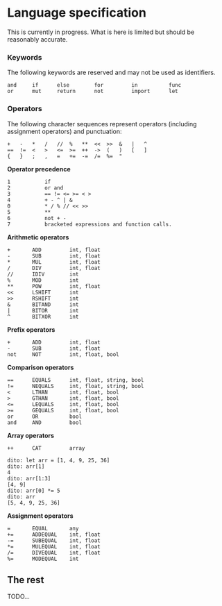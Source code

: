 # Language specification

This is currently in progress. What is here is limited but should be reasonably accurate.

### Keywords

The following keywords are reserved and may not be used as identifiers.

```
and     if      else        for         in          func
or      mut     return      not         import      let
```

### Operators

The following character sequences represent operators (including assignment operators) and punctuation:

```
+   -   *   /   //  %   **  <<  >>  &   |   ^
==  !=  <   >   <=  >=  ++  ->  (   )   [   ]
{   }   ;   ,   =   +=  -=  /=  %=  "
```

**Operator precedence**

```
1           if
2           or and
3           == != <= >= < >
4           + - ^ | &
0           * / % // << >>
5           **
6           not + -
7           bracketed expressions and function calls.
```

**Arithmetic operators**
```
+       ADD         int, float
-       SUB         int, float
*       MUL         int, float
/       DIV         int, float
//      IDIV        int
%       MOD         int
**      POW         int, float
<<      LSHIFT      int
>>      RSHIFT      int
&       BITAND      int
|       BITOR       int
^       BITXOR      int
```
**Prefix operators**

```
+       ADD         int, float
-       SUB         int, float
not     NOT         int, float, bool
```

**Comparison operators**

```
==      EQUALS      int, float, string, bool
!=      NEQUALS     int, float, string, bool
<       LTHAN       int, float, bool
>       GTHAN       int, float, bool
<=      LEQUALS     int, float, bool
>=      GEQUALS     int, float, bool
or      OR          bool
and     AND         bool
```

**Array operators**

```
++      CAT         array
```

```
dito: let arr = [1, 4, 9, 25, 36]
dito: arr[1]
4
dito: arr[1:3]
[4, 9]
dito: arr[0] *= 5
dito: arr
[5, 4, 9, 25, 36]
```

**Assignment operators**

```
=       EQUAL       any
+=      ADDEQUAL    int, float
-=      SUBEQUAL    int, float
*=      MULEQUAL    int, float
/=      DIVEQUAL    int, float
%=      MODEQUAL    int
```

## The rest

TODO...

